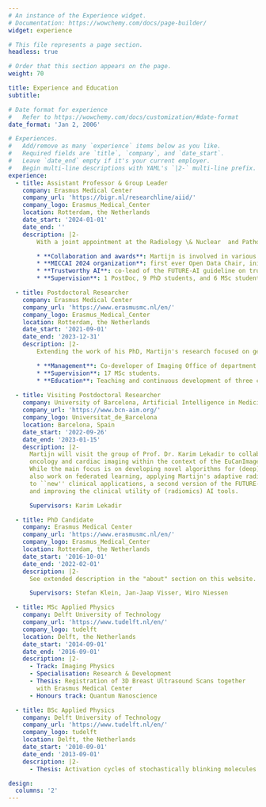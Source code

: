 ```yaml
---
# An instance of the Experience widget.
# Documentation: https://wowchemy.com/docs/page-builder/
widget: experience

# This file represents a page section.
headless: true

# Order that this section appears on the page.
weight: 70

title: Experience and Education
subtitle:

# Date format for experience
#   Refer to https://wowchemy.com/docs/customization/#date-format
date_format: 'Jan 2, 2006'

# Experiences.
#   Add/remove as many `experience` items below as you like.
#   Required fields are `title`, `company`, and `date_start`.
#   Leave `date_end` empty if it's your current employer.
#   Begin multi-line descriptions with YAML's `|2-` multi-line prefix.
experience:
  - title: Assistant Professor & Group Leader
    company: Erasmus Medical Center
    company_url: 'https://bigr.nl/researchline/aiid/'
    company_logo: Erasmus_Medical_Center
    location: Rotterdam, the Netherlands
    date_start: '2024-01-01'
    date_end: ''
    description: |2-
        With a joint appointment at the Radiology \& Nuclear  and Pathology departments, Martijn is heading the AI for Integrated Diagnostics (AIID) research line. The AIID group develops novel multimodal machine learning methods to develop quantitative biomarkers, focused on medical imaging and application in concology.

        * **Collaboration and awards**: Martijn is involved in various working groups and is work package leader in the Horizon 2020 EuCanImage and Horizon 2021 EOSC4Cancer projects. He is initiator and receiptient of various (consortium) grants, including an NWO NGF AINed Perfonal Fellowship (2M), the Liver AI (LAI) consortium (NWO OTP 1M grant), the Sarcoma Artificial Intelligence (SAI) consortium (Hanarth Fonds 400k grant), a Health-Holland 1M TKI grant on incidental pulmonary embolism, and project lead of the Colorectal Liver Metastes AI (COLIMA) consortium (grant submitted). In these consortia, in total 51 clinical centers, companies, professional- and patient associations from 18 countries are united. Additionally, and he is external advisor of RadioVal.
        * **MICCAI 2024 organization**: first ever Open Data Chair, initiator of the AFRICAI repository for medical imaging.
        * **Trustworthy AI**: co-lead of the FUTURE-AI guideline on trustworthy and deployable AI.
        * **Supervision**: 1 PostDoc, 9 PhD students, and 6 MSc students.

  - title: Postdoctoral Researcher
    company: Erasmus Medical Center
    company_url: 'https://www.erasmusmc.nl/en/'
    company_logo: Erasmus_Medical_Center
    location: Rotterdam, the Netherlands
    date_start: '2021-09-01'
    date_end: '2023-12-31'
    description: |2-
        Extending the work of his PhD, Martijn's research focused on generalization of radiomics biomarkers (conventional and deep learning based) using automated machine learning and meta-learning. He worked on a variety of clinical applications (e.g. sarcoma, liver cancer, colorectal cancer, bladder cancer, melanoma, cardiomyopathy, neuroendocrine tumors, CRPS).

        * **Management**: Co-developer of Imaging Office of department of Radiology and Nuclear Medicine.
        * **Supervision**: 17 MSc students.
        * **Education**: Teaching and continuous development of three courses in the BSc and MSc Technical Medicine
        
  - title: Visiting Postdoctoral Researcher
    company: University of Barcelona, Artificial Intelligence in Medicine Lab
    company_url: 'https://www.bcn-aim.org/'
    company_logo: Universitat_de_Barcelona
    location: Barcelona, Spain
    date_start: '2022-09-26'
    date_end: '2023-01-15'
    description: |2-
      Martijn will visit the group of Prof. Dr. Karim Lekadir to collaborate on AI for
      oncology and cardiac imaging within the context of the EuCanImage and euCanSHare consortia.
      While the main focus is on developing novel algorithms for (deep) radiomics, they will 
      also work on federated learning, applying Martijn's adaptive radiomics framework from his PhD
      to ``new'' clinical applications, a second version of the FUTURE-AI [guiding principles](https://future-ai.eu/),
      and improving the clinical utility of (radiomics) AI tools.

      Supervisors: Karim Lekadir

  - title: PhD Candidate
    company: Erasmus Medical Center
    company_url: 'https://www.erasmusmc.nl/en/'
    company_logo: Erasmus_Medical_Center
    location: Rotterdam, the Netherlands
    date_start: '2016-10-01'
    date_end: '2022-02-01'
    description: |2-
      See extended description in the "about" section on this website.

      Supervisors: Stefan Klein, Jan-Jaap Visser, Wiro Niessen

  - title: MSc Applied Physics
    company: Delft University of Technology
    company_url: 'https://www.tudelft.nl/en/'
    company_logo: tudelft
    location: Delft, the Netherlands
    date_start: '2014-09-01'
    date_end: '2016-09-01'
    description: |2-
      - Track: Imaging Physics
      - Specialisation: Research & Development
      - Thesis: Registration of 3D Breast Ultrasound Scans together
        with Erasmus Medical Center
      - Honours track: Quantum Nanoscience

  - title: BSc Applied Physics
    company: Delft University of Technology
    company_url: 'https://www.tudelft.nl/en/'
    company_logo: tudelft
    location: Delft, the Netherlands
    date_start: '2010-09-01'
    date_end: '2013-09-01'
    description: |2-
      - Thesis: Activation cycles of stochastically blinking molecules in super-resolution microscopy

design:
  columns: '2'
---
```

